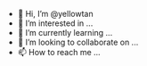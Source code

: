 - 👋 Hi, I’m @yellowtan
- 👀 I’m interested in ...
- 🌱 I’m currently learning ...
- 💞️ I’m looking to collaborate on ...
- 📫 How to reach me ...

<!---
yellowtan/yellowtan is a ✨ special ✨ repository because its `README.md` (this file) appears on your GitHub profile.
You can click the Preview link to take a look at your changes.
--->
